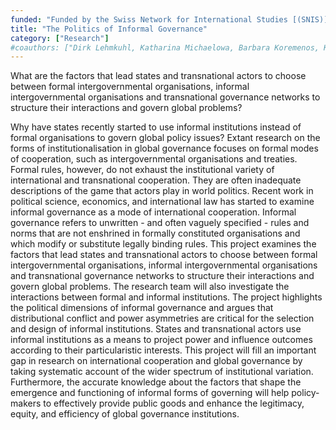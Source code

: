 ```yaml
---
funded: "Funded by the Swiss Network for International Studies [(SNIS)](http://www.snis.ch/project_politics-informal-governance)"
title: "The Politics of Informal Governance"
category: ["Research"]
#coauthors: ["Dirk Lehmkuhl, Katharina Michaelowa, Barbara Koremenos, Kenneth Abbott, Miles Kahler, Duncan Snidal, and others"]
---
```


What are the factors that lead states and transnational actors to choose between formal intergovernmental organisations, informal intergovernmental organisations and transnational governance networks to structure their interactions and govern global problems?

Why have states recently started to use informal institutions instead of formal organisations to govern global policy issues? Extant research on the forms of institutionalisation in global governance focuses on formal modes of cooperation, such as intergovernmental organisations and treaties. Formal rules, however, do not exhaust the institutional variety of international and transnational cooperation. They are often inadequate descriptions of the game that actors play in world politics. Recent work in political science, economics, and international law has started to examine informal governance as a mode of international cooperation. Informal governance refers to unwritten - and often vaguely specified - rules and norms that are not enshrined in formally constituted organisations and which modify or substitute legally binding rules. This project examines the factors that lead states and transnational actors to choose between formal intergovernmental organisations, informal intergovernmental organisations and transnational governance networks to structure their interactions and govern global problems. The research team will also investigate the interactions between formal and informal institutions. The project highlights the political dimensions of informal governance and argues that distributional conflict and power asymmetries are critical for the selection and design of informal institutions. States and transnational actors use informal institutions as a means to project power and influence outcomes according to their particularistic interests. This project will fill an important gap in research on international cooperation and global governance by taking systematic account of the wider spectrum of institutional variation. Furthermore, the accurate knowledge about the factors that shape the emergence and functioning of informal forms of governing will help policy-makers to effectively provide public goods and enhance the legitimacy, equity, and efficiency of global governance institutions.
